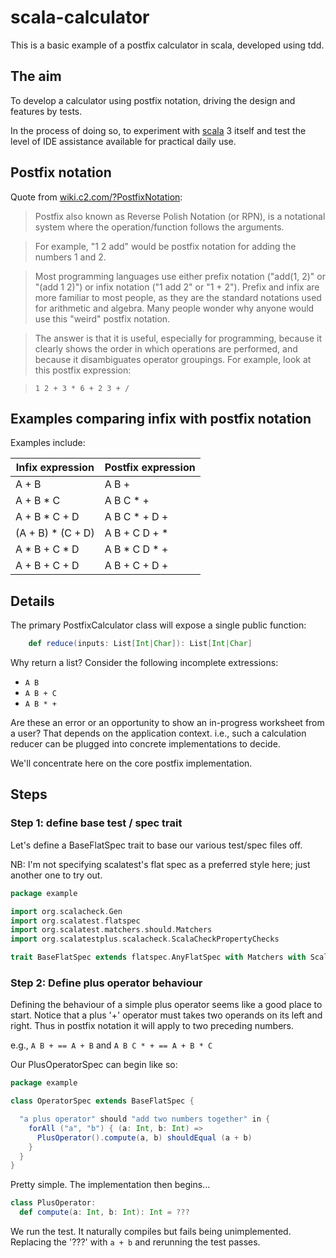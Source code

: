 # scala-calculator #

This is a basic example of a postfix calculator in scala, developed using tdd.

## The aim ##

To develop a calculator using postfix notation, driving the design and features by tests.

In the process of doing so, to experiment with [scala](https://www.scala-lang.org) 3 itself and test the level of IDE assistance available for practical daily use.

## Postfix notation ##

Quote from [wiki.c2.com/?PostfixNotation](https://wiki.c2.com/?PostfixNotation):

> Postfix also known as Reverse Polish Notation (or RPN), is a notational system where the operation/function follows the arguments.

> For example, "1 2 add" would be postfix notation for adding the numbers 1 and 2.

> Most programming languages use either prefix notation ("add(1, 2)" or "(add 1 2)") or infix notation ("1 add 2" or "1 + 2"). Prefix and infix are more familiar to most people, as they are the standard notations used for arithmetic and algebra. Many people wonder why anyone would use this "weird" postfix notation.

> The answer is that it is useful, especially for programming, because it clearly shows the order in which operations are performed, and because it disambiguates operator groupings. For example, look at this postfix expression:

>     1 2 + 3 * 6 + 2 3 + /

## Examples comparing infix with postfix notation ##

Examples include:

| Infix expression  | Postfix expression |
|-------------------|--------------------|
| A + B             | A B +              |
| A + B * C         | A B C * +          |
| A + B * C + D     | A B C * + D +      |
| (A + B) * (C + D) | A B + C D + *      |
| A * B + C * D     | A B * C D * +      |
| A + B + C + D     | A B + C + D +      |

## Details ##

The primary PostfixCalculator class will expose a single public function:

```scala
    def reduce(inputs: List[Int|Char]): List[Int|Char]
```

Why return a list? Consider the following incomplete extressions:

- `A B`
- `A B + C`
- `A B * +`

Are these an error or an opportunity to show an in-progress worksheet from a user? That depends on the application context. i.e., such a calculation reducer can be plugged into concrete implementations to decide.

We'll concentrate here on the core postfix implementation.

## Steps ##

### Step 1: define base test / spec trait ###

Let's define a BaseFlatSpec trait to base our various test/spec files off.

NB: I'm not specifying scalatest's flat spec as a preferred style here; just another one to try out.

```scala
package example

import org.scalacheck.Gen
import org.scalatest.flatspec
import org.scalatest.matchers.should.Matchers
import org.scalatestplus.scalacheck.ScalaCheckPropertyChecks

trait BaseFlatSpec extends flatspec.AnyFlatSpec with Matchers with ScalaCheckPropertyChecks
```

### Step 2: Define plus operator behaviour ###

Defining the behaviour of a simple plus operator seems like a good place to start. Notice that a plus '+' operator must takes two operands on its left and right. Thus in postfix notation it will apply to two preceding numbers.

e.g., `A B + == A + B` and `A B C * + == A + B * C`

Our PlusOperatorSpec can begin like so:

```scala
package example

class OperatorSpec extends BaseFlatSpec {

  "a plus operator" should "add two numbers together" in {
    forAll ("a", "b") { (a: Int, b: Int) =>
      PlusOperator().compute(a, b) shouldEqual (a + b)
    }
  }
}
```

Pretty simple. The implementation then begins...

```scala
class PlusOperator:
  def compute(a: Int, b: Int): Int = ???
```

We run the test. It naturally compiles but fails being unimplemented. Replacing the '???' with `a + b` and rerunning the test passes.

